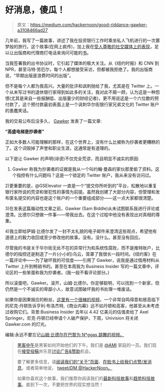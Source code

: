 # 好消息，傻瓜！

> 原文：<https://medium.com/hackernoon/good-riddance-gawker-a3108466ad27>

几年前，我写了一篇故事，讲述了我在投资银行工作时乘坐私人飞机进行的一次噩梦般的旅行。这个故事(在网上疯传)，加上我在[受人尊敬的社交媒体上的表现](https://twitter.com/GSElevator)，足以让出版商和代理商打电话来询问可能的[书](http://amzn.to/2b2n8aR)。

当我签署我的出书协议时，它引起了媒体的极大关注。从《纽约时报》和 CNN 到 NPR，甚至马特·劳厄尔，每个人都想接受采访，但都被我拒绝了。我的出版商说，“早期出版是浪费时间的出版”。

但不是每个人都为我高兴。大量的批评和讽刺抛给了我，尤其是在 Twitter 上。一个从未写过书的退休银行家得到如此多的关注，我对此不屑一顾，认为这是一种怨恨(尤其是来自一些报酬低、出版量少的财经记者)，更不用说这是一个六位数的预付款了，这个预付款最初表面上是一个讽刺华尔街银行家兄弟文化的 Twitter 账户的愚蠢笑话。

我的交易公布后没多久， [Gawker](https://hackernoon.com/tagged/gawker) 发表了一篇文章:

**“高盛电梯是抄袭者”**

正如大多数人可能理解的那样，在这个世界上，没有什么比被称为抄袭者更糟糕的了。这个词毁掉了声誉和职业生涯，这通常是有道理的。

以下是让 Gawker 的声明(诽谤)不仅完全荒谬，而且明显不诚实的原因:

1) Gawker 称我为抄袭者的证据是我从一个叫约翰·曼森的家伙那里偷了资料。这个指控有什么问题吗？这是一个锁定的 Twitter 账户，我从来没有访问过。

2)更重要的是，@GSElevator 一直是一个“提交你所听到的”平台，松散地以重复银行家所说的荒谬和冒犯性的事情为前提。虽然我创建了大部分内容，但管理和发布匿名提交的内容也是这个账户的一个重要组成部分——这一点大家都很清楚。

3)在发表这篇煽动性文章之前，Gawker (Sam Biddle)从未试图联系我进行评论或澄清。比德尔只想做一件事——带我出去。在这个过程中他没有表现出对真相的尊重。

4)我立即给萨姆·比德尔发了一封不太礼貌的电子邮件来澄清这些观点，希望他有道德上的毅力收回或至少修改他的故事。没有。没什么。甚至没有回应。

尽管我的书是关于华尔街无处不在的异常行为和系统性腐败，而不是推特账户，比德尔的指控还是制造了一片(小小的)乌云，笼罩了我很长一段时间。《纽约客》在一篇评论中——为了破坏我的可信度——引用了 Gawker，说我是通过借用材料从 Twitter 上升到畅销书的。甚至在本周我为 Business Insider 写的一篇文章中，评论区的一些笨蛋称我为抄袭者。(我一般不看评论部分。)

所以滚蛋吧，Gawker。滚开，山姆·比德尔。你足够聪明，可以找到一个新家，但仍然是一个不诚实的卑鄙小人，故意试图破坏我的书处理一堆废话。

如果你是因果报应的粉丝，[这里有一个很棒的视频](http://www.businessinsider.com/nick-denton-gawker-merger-2013-11)，一个非常自鸣得意和居高临下的尼克·丹顿告诉亨利·布洛杰特,《商业内幕》远不如丹顿和高客，他甚至从未考虑过收购它们。背景:Business Insider 去年以 4.42 亿美元的估值卖给了 Axel Springer。尼克·丹顿已经申请个人破产保护，下周，Univision 将关闭 Gawker.com 的灯光。

编辑:永远不要忘记[山姆·比德尔在巴黎为 N*ggas 跳舞的视频。](https://www.youtube.com/watch?time_continue=33&v=_jtmFlUg56w)

> [黑客中午](http://bit.ly/Hackernoon)是黑客如何开始他们的下午。我们是 [@AMI](http://bit.ly/atAMIatAMI) 家庭的一员。我们现在[接受投稿](http://bit.ly/hackernoonsubmission)并乐意[讨论广告&赞助](mailto:partners@amipublications.com)机会。
> 
> 要了解更多信息，请[阅读我们的“关于”页面](https://goo.gl/4ofytp)、[在脸书上给我们点赞/发消息](http://bit.ly/HackernoonFB)，或者简单地说， [tweet/DM @HackerNoon。](https://goo.gl/k7XYbx)
> 
> 如果你喜欢这个故事，我们推荐你阅读我们的[最新科技故事](http://bit.ly/hackernoonlatestt)和[趋势科技故事](https://hackernoon.com/trending)。直到下一次，不要把世界的现实想当然！